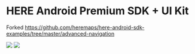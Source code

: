 # HERE Android Premium SDK + UI Kit
Forked https://github.com/heremaps/here-android-sdk-examples/tree/master/advanced-navigation

![](https://i.imgur.com/NsC6Jny.png)
![](https://i.imgur.com/L7VlnYk.png)
